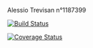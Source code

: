 Alessio Trevisan n°1187399

[![Build Status](https://travis-ci.com/Aletrevi/a2TOS.svg?branch=master)](https://travis-ci.com/Aletrevi/a2TOS)

[![Coverage Status](https://coveralls.io/repos/github/Aletrevi/a2TOS/badge.svg?branch=develop)](https://coveralls.io/github/Aletrevi/a2TOS?branch=develop)
